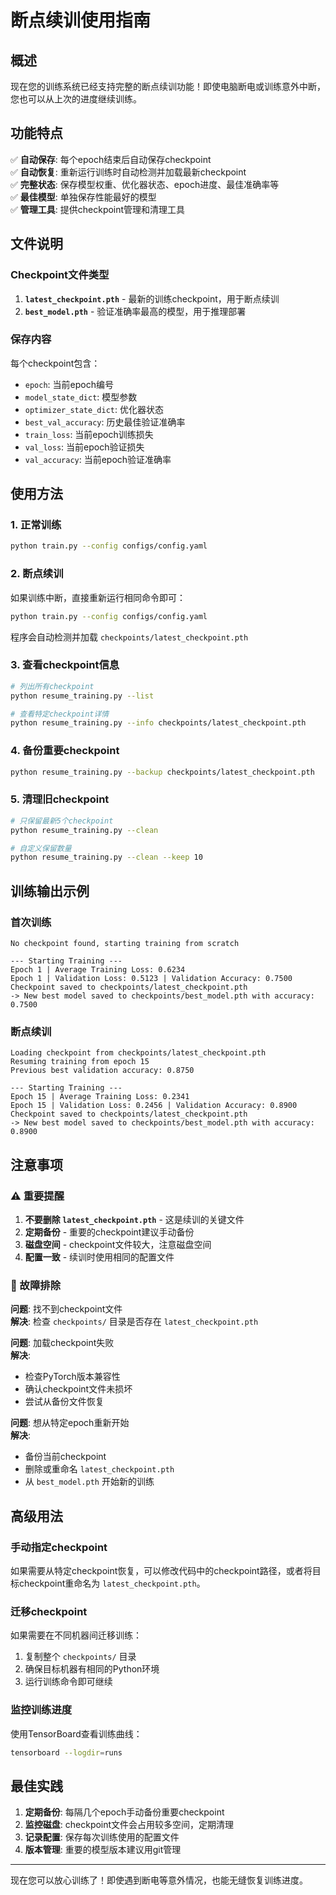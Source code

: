 # 断点续训使用指南

## 概述

现在您的训练系统已经支持完整的断点续训功能！即使电脑断电或训练意外中断，您也可以从上次的进度继续训练。

## 功能特点

✅ **自动保存**: 每个epoch结束后自动保存checkpoint  
✅ **自动恢复**: 重新运行训练时自动检测并加载最新checkpoint  
✅ **完整状态**: 保存模型权重、优化器状态、epoch进度、最佳准确率等  
✅ **最佳模型**: 单独保存性能最好的模型  
✅ **管理工具**: 提供checkpoint管理和清理工具  

## 文件说明

### Checkpoint文件类型

1. **`latest_checkpoint.pth`** - 最新的训练checkpoint，用于断点续训
2. **`best_model.pth`** - 验证准确率最高的模型，用于推理部署

### 保存内容

每个checkpoint包含：
- `epoch`: 当前epoch编号
- `model_state_dict`: 模型参数
- `optimizer_state_dict`: 优化器状态
- `best_val_accuracy`: 历史最佳验证准确率
- `train_loss`: 当前epoch训练损失
- `val_loss`: 当前epoch验证损失
- `val_accuracy`: 当前epoch验证准确率

## 使用方法

### 1. 正常训练
```bash
python train.py --config configs/config.yaml
```

### 2. 断点续训
如果训练中断，直接重新运行相同命令即可：
```bash
python train.py --config configs/config.yaml
```
程序会自动检测并加载 `checkpoints/latest_checkpoint.pth`

### 3. 查看checkpoint信息
```bash
# 列出所有checkpoint
python resume_training.py --list

# 查看特定checkpoint详情
python resume_training.py --info checkpoints/latest_checkpoint.pth
```

### 4. 备份重要checkpoint
```bash
python resume_training.py --backup checkpoints/latest_checkpoint.pth
```

### 5. 清理旧checkpoint
```bash
# 只保留最新5个checkpoint
python resume_training.py --clean

# 自定义保留数量
python resume_training.py --clean --keep 10
```

## 训练输出示例

### 首次训练
```
No checkpoint found, starting training from scratch

--- Starting Training ---
Epoch 1 | Average Training Loss: 0.6234
Epoch 1 | Validation Loss: 0.5123 | Validation Accuracy: 0.7500
Checkpoint saved to checkpoints/latest_checkpoint.pth
-> New best model saved to checkpoints/best_model.pth with accuracy: 0.7500
```

### 断点续训
```
Loading checkpoint from checkpoints/latest_checkpoint.pth
Resuming training from epoch 15
Previous best validation accuracy: 0.8750

--- Starting Training ---
Epoch 15 | Average Training Loss: 0.2341
Epoch 15 | Validation Loss: 0.2456 | Validation Accuracy: 0.8900
Checkpoint saved to checkpoints/latest_checkpoint.pth
-> New best model saved to checkpoints/best_model.pth with accuracy: 0.8900
```

## 注意事项

### ⚠️ 重要提醒

1. **不要删除 `latest_checkpoint.pth`** - 这是续训的关键文件
2. **定期备份** - 重要的checkpoint建议手动备份
3. **磁盘空间** - checkpoint文件较大，注意磁盘空间
4. **配置一致** - 续训时使用相同的配置文件

### 🔧 故障排除

**问题**: 找不到checkpoint文件  
**解决**: 检查 `checkpoints/` 目录是否存在 `latest_checkpoint.pth`

**问题**: 加载checkpoint失败  
**解决**: 
- 检查PyTorch版本兼容性
- 确认checkpoint文件未损坏
- 尝试从备份文件恢复

**问题**: 想从特定epoch重新开始  
**解决**: 
- 备份当前checkpoint
- 删除或重命名 `latest_checkpoint.pth`
- 从 `best_model.pth` 开始新的训练

## 高级用法

### 手动指定checkpoint
如果需要从特定checkpoint恢复，可以修改代码中的checkpoint路径，或者将目标checkpoint重命名为 `latest_checkpoint.pth`。

### 迁移checkpoint
如果需要在不同机器间迁移训练：
1. 复制整个 `checkpoints/` 目录
2. 确保目标机器有相同的Python环境
3. 运行训练命令即可继续

### 监控训练进度
使用TensorBoard查看训练曲线：
```bash
tensorboard --logdir=runs
```

## 最佳实践

1. **定期备份**: 每隔几个epoch手动备份重要checkpoint
2. **监控磁盘**: checkpoint文件会占用较多空间，定期清理
3. **记录配置**: 保存每次训练使用的配置文件
4. **版本管理**: 重要的模型版本建议用git管理

---

现在您可以放心训练了！即使遇到断电等意外情况，也能无缝恢复训练进度。 